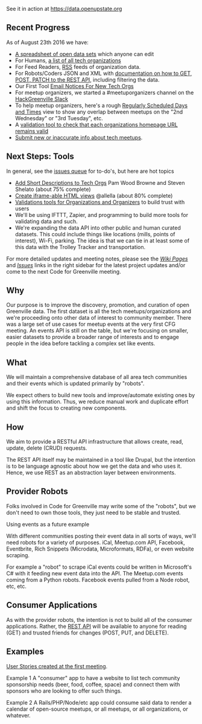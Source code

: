 See it in action at https://data.openupstate.org

## Recent Progress
As of August 23th 2016 we have:
* [A spreadsheet of open data sets](https://docs.google.com/spreadsheets/d/1IWsFT1p0ZY-DInfMOFq_gmqpGuKyl5wyBb9VoyoEjRs/edit#gid=0) which anyone can edit
* For Humans, [a list of all tech organizations](https://data.openupstate.org/organizations/all)
* For Feed Readers, [RSS](https://data.openupstate.org/organizations/all/feed) feeds of organization data.
* For Robots/Coders JSON and XML with [documentation on how to GET, POST, PATCH to the REST API](https://github.com/codeforgreenville/UpstateEvents/issues/17), including filtering the data.
*  Our First Tool [Email Notices For New Tech Orgs](http://codeforgreenville.us10.list-manage.com/subscribe?u=72f49b95543b434d24de7f27f&id=0ff96bdd44)
* For meetup organizers, we started a #meetuporganizers channel on the [HackGreenville Slack](https://hackgreenville.typeform.com/to/sBMjCF)
* To help meetup organizers, here's a rough [Regularly Scheduled Days and Times](https://data.openupstate.org/greenville-meetup-scheduling) view to show any overlap between meetups on the "2nd Wednesday" or "3rd Tuesday", etc.
* A [validation tool to check that each organizations homepage URL remains valid](https://github.com/codeforgreenville/UpstateEvents/wiki/Meeting-Notes-2016.04.26)
* [Submit new or inaccurate info about tech meetups](https://github.com/codeforgreenville/UpstateEvents/issues/18).

## Next Steps: Tools

In general, see the [issues queue](https://github.com/codeforgreenville/UpstateEvents/issues) for to-do's, but here are hot topics
* [Add Short Descriptions to Tech Orgs](https://github.com/codeforgreenville/UpstateEvents/issues/23) Pam Wood Browne and Steven Shelato (about 75% complete)
* [Create iframe-able HTML views](https://github.com/codeforgreenville/UpstateEvents/issues/24) @allella (about 80% complete)
* [Validations tools for Organizations and Organizers](https://github.com/codeforgreenville/UpstateEvents/issues/18) to build trust with users
* We'll be using IFTTT, Zapier, and programming to build more tools for validating data and such.
* We're expanding the data API into other public and human curated datasets. This could include things like locations (mills, points of interest), Wi-Fi, parking. The idea is that we can tie in at least some of this data with the Trolley Tracker and transportation.


For more detailed updates and meeting notes, please see the [*Wiki Pages*](https://github.com/codeforgreenville/UpstateEvents/wiki) and [*Issues*](https://github.com/codeforgreenville/UpstateEvents/issues) links in the right sidebar for the latest project updates and/or come to the next Code for Greenville meeting.

## Why

Our purpose is to improve the discovery, promotion, and curation of open Greenville data. The first dataset is all the tech meetups/organizations and we're proceeding onto other data of interest to community member.  There was a large set of use cases for meetup events at the very first CFG meeting. An events API is still on the table, but we're focusing on smaller, easier datasets to provide a broader range of interests and to engage people in the idea before tackling a complex set like events.

## What

We will maintain a comprehensive database of all area tech communities and their events which is updated primarily by "robots".

We expect others to build new tools and improve/automate existing ones by using this information. Thus, we reduce manual work and duplicate effort and shift the focus to creating new components.

## How

We aim to provide a RESTful API infrastructure that allows create, read, update, delete (CRUD) requests.

The REST API itself may be maintained in a tool like Drupal, but the intention is to be language agnostic about how we get the data and who uses it. Hence, we use REST as an abstraction layer between environments.

## Provider Robots

Folks involved in Code for Greenville may write some of the "robots", but we don't need to own those tools, they just need to be stable and trusted.

Using events as a future example

With different communities posting their event data in all sorts of ways, we'll need robots for a variety of purposes. iCal, Meetup.com API, Facebook, Eventbrite, Rich Snippets (Microdata, Microformats, RDFa), or even website scraping.

For example a "robot" to scrape iCal events could be written in Microsoft's C# with it feeding new event data into the API. The Meetup.com events coming from a Python robots. Facebook events pulled from a Node robot, etc, etc.

## Consumer Applications

As with the provider robots, the intention is not to build all of the consumer applications. Rather, the [REST API](https://github.com/codeforgreenville/UpstateEvents/issues/17) will be available to anyone for reading (GET) and trusted friends for changes (POST, PUT, and DELETE).

## Examples

[User Stories created at the first meeting](https://github.com/codeforgreenville/UpstateEvents/wiki/Meeting-Notes-2014.06.23).

Example 1
A "consumer" app to have a website to list tech community sponsorship needs (beer, food, coffee, space) and connect them with sponsors who are looking to offer such things.

Example 2
A Rails/PHP/Node/etc app could consume said data to render a calendar of open-source meetups, or all meetups, or all organizations, or whatever.

